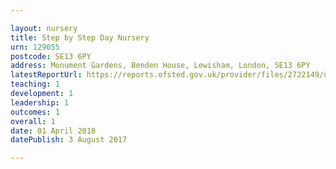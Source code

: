 ```yaml
---

layout: nursery
title: Step by Step Day Nursery
urn: 129055
postcode: SE13 6PY
address: Monument Gardens, Benden House, Lewisham, London, SE13 6PY
latestReportUrl: https://reports.ofsted.gov.uk/provider/files/2722149/urn/129055.pdf
teaching: 1
development: 1
leadership: 1
outcomes: 1
overall: 1
date: 01 April 2018 
datePublish: 3 August 2017

---
```


